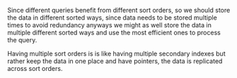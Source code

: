 Since different queries benefit from different sort orders, so we should store the data in different sorted ways, since data needs to be stored multiple times to avoid redundancy anyways we might as well store the data in multiple different sorted ways and use the most efficient ones to process the query. 

Having multiple sort orders is is like having multiple secondary indexes but rather keep the data in one place and have pointers, the data is replicated across sort orders. 

